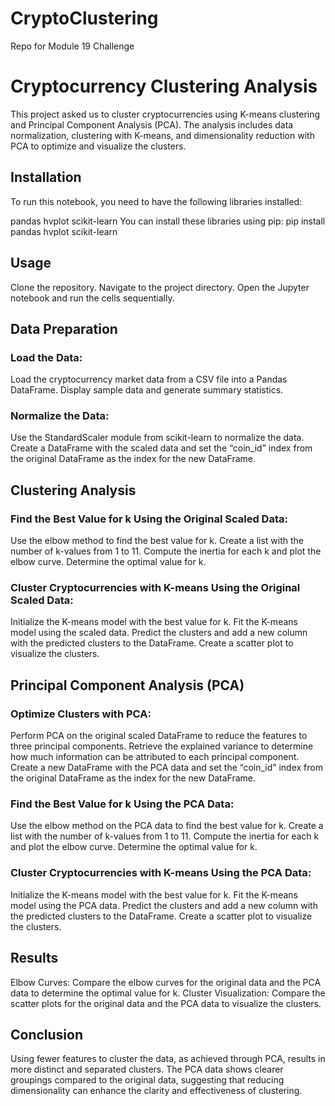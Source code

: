 # CryptoClustering
Repo for Module 19 Challenge

# Cryptocurrency Clustering Analysis
This project asked us to cluster cryptocurrencies using K-means clustering and Principal Component Analysis (PCA). The analysis includes data normalization, clustering with K-means, and dimensionality reduction with PCA to optimize and visualize the clusters.

## Installation
To run this notebook, you need to have the following libraries installed:

pandas
hvplot
scikit-learn
You can install these libraries using pip:
    pip install pandas hvplot scikit-learn

## Usage
Clone the repository.
Navigate to the project directory.
Open the Jupyter notebook and run the cells sequentially.

## Data Preparation
### Load the Data:
Load the cryptocurrency market data from a CSV file into a Pandas DataFrame.
Display sample data and generate summary statistics.

### Normalize the Data:
Use the StandardScaler module from scikit-learn to normalize the data.
Create a DataFrame with the scaled data and set the “coin_id” index from the original DataFrame as the index for the new DataFrame.

## Clustering Analysis
### Find the Best Value for k Using the Original Scaled Data:
Use the elbow method to find the best value for k.
Create a list with the number of k-values from 1 to 11.
Compute the inertia for each k and plot the elbow curve.
Determine the optimal value for k.

### Cluster Cryptocurrencies with K-means Using the Original Scaled Data:
Initialize the K-means model with the best value for k.
Fit the K-means model using the scaled data.
Predict the clusters and add a new column with the predicted clusters to the DataFrame.
Create a scatter plot to visualize the clusters.

## Principal Component Analysis (PCA)
### Optimize Clusters with PCA:
Perform PCA on the original scaled DataFrame to reduce the features to three principal components.
Retrieve the explained variance to determine how much information can be attributed to each principal component.
Create a new DataFrame with the PCA data and set the “coin_id” index from the original DataFrame as the index for the new DataFrame.

### Find the Best Value for k Using the PCA Data:
Use the elbow method on the PCA data to find the best value for k.
Create a list with the number of k-values from 1 to 11.
Compute the inertia for each k and plot the elbow curve.
Determine the optimal value for k.

### Cluster Cryptocurrencies with K-means Using the PCA Data:
Initialize the K-means model with the best value for k.
Fit the K-means model using the PCA data.
Predict the clusters and add a new column with the predicted clusters to the DataFrame.
Create a scatter plot to visualize the clusters.

## Results
Elbow Curves:
Compare the elbow curves for the original data and the PCA data to determine the optimal value for k.
Cluster Visualization:
Compare the scatter plots for the original data and the PCA data to visualize the clusters.

## Conclusion
Using fewer features to cluster the data, as achieved through PCA, results in more distinct and separated clusters. The PCA data shows clearer groupings compared to the original data, suggesting that reducing dimensionality can enhance the clarity and effectiveness of clustering.